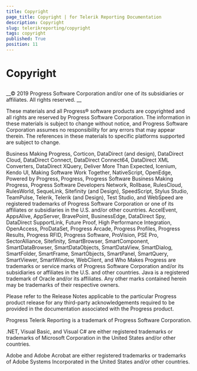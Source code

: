 ```yaml
---
title: Copyright
page_title: Copyright | for Telerik Reporting Documentation
description: Copyright
slug: telerikreporting/copyright
tags: copyright
published: True
position: 11
---
```


# Copyright



## 

__© 2019 Progress Software Corporation and/or one of its subsidiaries or affiliates. All rights reserved.
__

These materials and all Progress® software products are copyrighted and all rights are reserved by Progress Software Corporation. The information in these materials is subject to change without notice, and Progress Software Corporation assumes no responsibility for any errors that may appear therein. The references in these materials to specific platforms supported are subject to change.
        


Business Making Progress, Corticon, DataDirect (and design), DataDirect Cloud, DataDirect Connect, DataDirect Connect64, DataDirect XML Converters, DataDirect XQuery, Deliver More Than Expected, Icenium, Kendo UI, Making Software Work Together, NativeScript, OpenEdge, Powered by Progress, Progress, Progress Software Business Making Progress, Progress Software Developers Network, Rollbase, RulesCloud, RulesWorld, SequeLink, Sitefinity (and Design), SpeedScript, Stylus Studio, TeamPulse, Telerik, Telerik (and Design), Test Studio, and WebSpeed are registered trademarks of Progress Software Corporation or one of its affiliates or subsidiaries in the U.S. and/or other countries. AccelEvent, AppsAlive, AppServer, BravePoint, BusinessEdge, DataDirect Spy, DataDirect SupportLink, Future Proof, High Performance Integration, OpenAccess, ProDataSet, Progress Arcade, Progress Profiles, Progress Results, Progress RFID, Progress Software, ProVision, PSE Pro, SectorAlliance, Sitefinity, SmartBrowser, SmartComponent, SmartDataBrowser, SmartDataObjects, SmartDataView, SmartDialog, SmartFolder, SmartFrame, SmartObjects, SmartPanel, SmartQuery, SmartViewer, SmartWindow, WebClient, and Who Makes Progress are trademarks or service marks of Progress Software Corporation and/or its subsidiaries or affiliates in the U.S. and other countries. Java is a registered trademark of Oracle and/or its affiliates. Any other marks contained herein may be trademarks of their respective owners.
        


Please refer to the Release Notes applicable to the particular Progress product release for any third-party acknowledgements required to be provided in the documentation associated with the Progress product.
        


Progress Telerik Reporting is a trademark of Progress Software Corporation.
        


.NET, Visual Basic, and Visual C# are either registered trademarks or trademarks of Microsoft Corporation in the United States and/or other countries.


Adobe and Adobe Acrobat are either registered trademarks or trademarks of Adobe Systems Incorporated in the United States and/or other countries.

